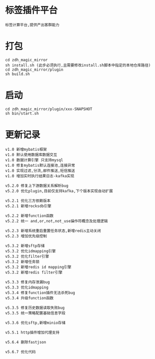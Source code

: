 # 标签插件平台
    标签计算平台,提供产出客群能力

# 打包
    cd zdh_magic_mirror
    sh install.sh (此步必须执行,且需要修改install.sh脚本中指定的本地仓库路径)
    cd zdh_magic_mirror/plugin
    sh build.sh

# 启动
    cd zdh_magic_mirror/plugin/xxx-SNAPSHOT
    sh bin/start.sh

# 更新记录
    v1.0 新增mybatis框架
    v1.0 默认使用数据库数据交互
    v1.0 数据计算引擎 只支持mysql
    v1.0 修复mybatis默认连接池,连接异常
    v1.0 实现过滤,分流,邮件推送,短信推送
    v1.0 增加实时执行结果日志-kafka实现
    
    v5.2.0 修复上下游数据关系解析bug
    v5.2.0 优化plugin,目前仅支持kafka,下个版本实现自动扩展
    
    v5.2.1 优化三方依赖版本
    v5.2.1 新增rocksdb引擎
    
    v5.2.2 新增function函数
    v5.2.2 统一 and,or,not,not_use操作符概念及处理逻辑
    
    v5.2.3 新增系统重启重置任务状态,新增redis主动关闭
    v5.2.3 增加优先级控制
    
    v5.3.2 新增sftp存储
    v5.3.2 优化idmapping引擎
    v5.3.2 优化filter引擎
    v5.3.2 新增任务锁
    v5.3.2 新增redis id mapping引擎
    v5.3.2 新增redis filter引擎
    
    v5.3.3 修复内存泄漏bug
    v5.3.3 优化idmapping
    v5.3.4 修复function插件无法杀死bug
    v5.3.4 升级function函数
    
    v5.3.5 修复历史数据读取失败bug
    v5.3.5 统一策略配置基础信息字段
    
    v5.3.6 优化sftp,新增minio存储
    
    v5.5.1 http插件增加代理支持
    
    v5.6.4 删除fastjson
    
    v5.6.7 优化代码